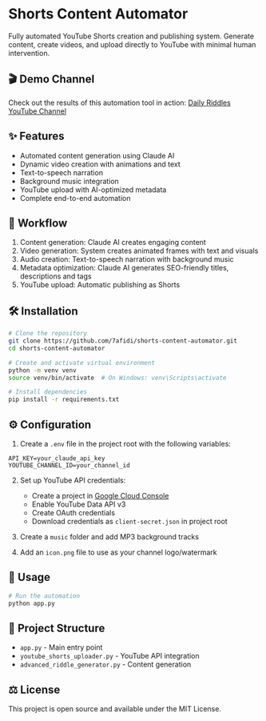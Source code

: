 # Shorts Content Automator

Fully automated YouTube Shorts creation and publishing system. Generate content, create videos, and upload directly to YouTube with minimal human intervention.

## 🎬 Demo Channel

Check out the results of this automation tool in action:
[Daily Riddles YouTube Channel](https://www.youtube.com/@DailyRiddlesUs)

## ✨ Features

- Automated content generation using Claude AI
- Dynamic video creation with animations and text
- Text-to-speech narration
- Background music integration
- YouTube upload with AI-optimized metadata
- Complete end-to-end automation

## 🔄 Workflow

1. Content generation: Claude AI creates engaging content
2. Video generation: System creates animated frames with text and visuals
3. Audio creation: Text-to-speech narration with background music
4. Metadata optimization: Claude AI generates SEO-friendly titles, descriptions and tags
5. YouTube upload: Automatic publishing as Shorts

## 🛠️ Installation

```bash
# Clone the repository
git clone https://github.com/7afidi/shorts-content-automator.git
cd shorts-content-automator

# Create and activate virtual environment
python -m venv venv
source venv/bin/activate  # On Windows: venv\Scripts\activate

# Install dependencies
pip install -r requirements.txt
```

## ⚙️ Configuration

1. Create a `.env` file in the project root with the following variables:
```
API_KEY=your_claude_api_key
YOUTUBE_CHANNEL_ID=your_channel_id
```

2. Set up YouTube API credentials:
   - Create a project in [Google Cloud Console](https://console.cloud.google.com/)
   - Enable YouTube Data API v3
   - Create OAuth credentials
   - Download credentials as `client-secret.json` in project root

3. Create a `music` folder and add MP3 background tracks
4. Add an `icon.png` file to use as your channel logo/watermark

## 🚀 Usage

```bash
# Run the automation
python app.py
```

## 📁 Project Structure

- `app.py` - Main entry point
- `youtube_shorts_uploader.py` - YouTube API integration
- `advanced_riddle_generator.py` - Content generation

## ⚖️ License

This project is open source and available under the MIT License.